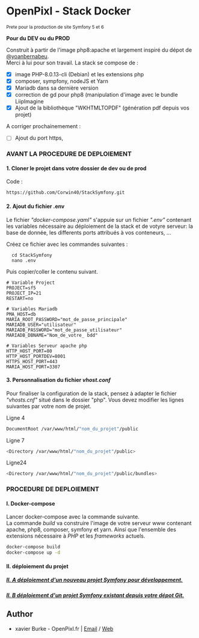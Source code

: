 # OpenPixl - Stack Docker
<small>Prete pour la production de site Symfony 5 et 6</small>

**Pour du DEV ou du PROD**

Construit à partir de l'image php8:apache et largement inspiré du dépot de [@yoanbernabeu](https://github.com/yoanbernabeu).  
Merci à lui pour son travail.
La stack se compose de :
- [x] image PHP-8.0.13-cli (Debian) et les extensions php
- [x] composer, sympfony, nodeJS et Yarn
- [x] Mariadb dans sa dernière version
- [x] correction de gd pour php8 (manipulation d'image avec le bundle LiipImagine
- [x] Ajout de la bibliothèque "WKHTMLTOPDF" (génération pdf depuis vos projet)

A corriger prochainemement :
- [ ] Ajout du port https,


### AVANT LA PROCEDURE DE DEPLOIEMENT
#### 1. Cloner le projet dans votre dossier de dev ou de prod

Code :
```bash
https://github.com/Corwin40/StackSymfony.git
```
#### 2. Ajout du fichier .env
Le fichier _"docker-compose.yaml"_ s'appuie sur un fichier _".env"_ contenant les variables nécessaire au déploiement de la stack et de votyre serveur: la base de donnée, les  differents ports attribués à vos conteneurs, ...

Créez ce fichier avec les commandes suivantes :

```
  cd StackSymfony
  nano .env
```
Puis copier/coller le contenu suivant.

```
# Variable Project
PROJECT=sf5
PROJECT_IP=21
RESTART=no

# Variables Mariadb
PMA_HOST=db
MARIA_ROOT_PASSWORD="mot_de_passe_principale"
MARIADB_USER="utilisateur"
MARIADB_PASSWORD="mot_de_passe_utilisateur"
MARIADB_DBNAME="Nom_de_votre_ bdd"

# Variables Serveur apache php
HTTP_HOST_PORT=80
HTTP_HOST_PORTDEV=8001
HTTPS_HOST_PORT=443
MARIA_HOST_PORT=3307

```
#### 3. Personnalisation du fichier _vhost.conf_
Pour finaliser la configuration de la stack, pensez à adapter le fichier _"vhosts.cnf"_ situé dans le dossier "php". Vous devez modifier les lignes suivantes par votre nom de projet.

Ligne 4
```bash
DocumentRoot /var/www/html/"nom_du_projet"/public
```
Ligne 7
```bash
<Directory /var/www/html/"nom_du_projet"/public>
```
Ligne24
```bash
<Directory /var/www/html/"nom_du_projet"/public/bundles>
```

### PROCEDURE DE DEPLOIEMENT

#### I. Docker-compose
Lancer docker-compose avec la commande suivante.  
La commande _build_ va construire l'image de votre serveur www contenant apache, php8, composer, symfony et yarn. Ainsi que l'ensemble des extensions nécessaire à _PHP_ et les _frameworks_ actuels. 

```bash
docker-compose build
docker-compose up -d
```
#### II. déploiement du projet

##### [II. A déploiement d'un nouveau projet Symfony pour développement.](https://github.com/Corwin40/StackSymfony/blob/master/documentation/newSymfony.md)


##### [II. B déploiement d'un projet Symfony existant depuis votre dépot Git.](https://github.com/Corwin40/StackSymfony/blob/master/documentation/existSymfony.md)

## Author
- xavier Burke - OpenPixl.fr    |     [Email](xavier.burke@openpixl.fr)  /  [Web](ww.openpixl.fr)
